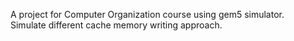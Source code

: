 A project for Computer Organization course using gem5 simulator.  
Simulate different cache memory writing approach.  
